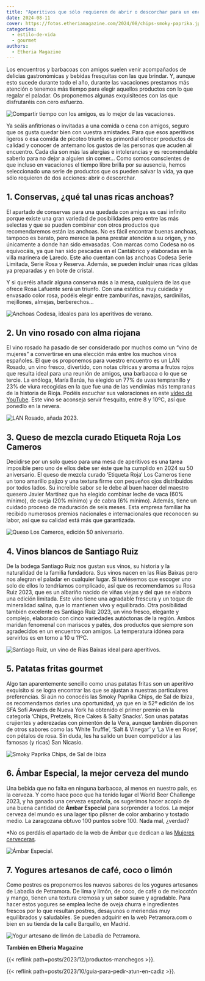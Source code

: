 ```yaml
---
title: "Aperitivos que sólo requieren de abrir o descorchar para un encuentro con amigos"
date: 2024-08-11
cover: https://fotos.etheriamagazine.com/2024/08/chips-smoky-paprika.jpg
categories: 
  - estilo-de-vida
  - gourmet
authors: 
  - Etheria Magazine
---
```


Los encuentros y barbacoas con amigos suelen venir acompañados de delicias gastronómicas 
y bebidas fresquitas con las que brindar. Y, aunque esto sucede durante todo el año, 
durante las vacaciones prestamos más atención o tenemos más tiempo para elegir aquellos 
productos con lo que regalar el paladar. Os proponemos algunas exquisiteces con las que 
disfrutaréis con cero esfuerzo. 

![Compartir tiempo con los amigos, es lo mejor de las vacaciones.](https://fotos.etheriamagazine.com/2024/08/aperitivos-verano-amigas.jpg "Compartir tiempo con los amigos, es lo mejor de las vacaciones.© Lee Myungseong")

Ya seáis anfitrionas o invitadas a una comida o cena con amigos, seguro que os gusta 
quedar bien con vuestra amistades. Para que esos aperitivos ligeros o esa comida de 
picoteo triunfe es primordial ofrecer productos de calidad y conocer de antemano los 
gustos de las personas que acuden al encuentro. Cada día son más las alergias e 
intolerancias y es recomendable saberlo para no dejar a alguien sin comer... Como somos 
conscientes de que incluso en vacaciones el tiempo libre brilla por su ausencia, hemos 
seleccionado una serie de productos que os pueden salvar la vida, ya que sólo requieren 
de dos acciones: abrir o descorchar. 

## 1\. Conservas, ¿qué tal unas ricas anchoas?

El apartado de conservas para una quedada con amigas es casi infinito porque existe una 
gran variedad de posibilidades pero entre las más selectas y que se pueden combinar con 
otros productos que recomendaremos están las anchoas. No es fácil encontrar buenas 
anchoas, tampoco es barato, pero merece la pena prestar atención a su origen, y no 
únicamente a donde han sido envasadas. Con marcas como Codesa no os equivocáis, ya que 
han sido pescadas en el Cantábrico y elaboradas en la villa marinera de Laredo. Este año 
cuentan con las anchoas Codesa Serie Limitada, Serie Rosa y Reserva. Además, se pueden 
incluir unas ricas gildas ya preparadas y en bote de cristal. 

Y si queréis añadir alguna conserva más a la mesa, cualquiera de las que ofrece Rosa 
Lafuente será un triunfo. Con una estética muy cuidada y envasado color rosa, podéis 
elegir entre zamburiñas, navajas, sardinillas, mejillones, almejas, berberechos... 

![Anchoas Codesa, ideales para los aperitivos de verano.](https://fotos.etheriamagazine.com/2024/08/anchoas-codesa-reserva.jpg "Anchoas Codesa, ideales para los aperitivos de verano.")

## 2\. Un vino rosado con alma riojana

El vino rosado ha pasado de ser considerado por muchos como un “vino de mujeres” a 
convertirse en una elección más entre los muchos vinos españoles. El que os proponemos 
para vuestro encuentro es un LAN Rosado, un vino fresco, divertido, con notas cítricas y 
aroma a frutos rojos que resulta ideal para una reunión de amigos, una barbacoa o lo que 
se tercie. La enóloga, María Barúa, ha elegido un 77% de uvas tempranillo y 23% de viura 
recogidas en la que fue una de las vendimias más tempranas de la historia de Rioja. 
Podéis escuchar sus valoraciones en este [vídeo de 
YouTube](https://youtu.be/2c-AhXl_wdw?si=PhllLhZQGmy0dWfg). Este vino se aconseja servir 
fresquito, entre 8 y 10ºC, así que ponedlo en la nevera. 

![LAN Rosado, añada 2023.](https://fotos.etheriamagazine.com/2024/08/LAN-ROSADO-2023.jpg "LAN Rosado, añada 2023.")

## 3\. Queso de mezcla curado Etiqueta Roja Los Cameros

Decidirse por un solo queso para una mesa de aperitivos es una tarea imposible pero uno 
de ellos debe ser éste que ha cumplido en 2024 su 50 aniversario. El queso de mezcla 
curado ‘Etiqueta Roja’ Los Cameros tiene un tono amarillo pajizo y una textura firme con 
pequeños ojos distribuidos por todos lados. Su increíble sabor se le debe al buen hacer 
del maestro quesero Javier Martínez que ha elegido combinar leche de vaca (60% mínimo), 
de oveja (20% mínimo) y de cabra (6% mínimo). Además, tiene un cuidado proceso de 
maduración de seis meses. Esta empresa familiar ha recibido numerosos premios nacionales 
e internacionales que reconocen su labor, así que su calidad está más que garantizada. 

![Queso Los Cameros, edición 50 aniversario.](https://fotos.etheriamagazine.com/2024/08/queso-los-cameros.jpg "Queso Los Cameros, edición 50 aniversario.")

## 4\. Vinos blancos de Santiago Ruiz

De la bodega Santiago Ruiz nos gustan sus vinos, su historia y la naturalidad de la 
familia fundadora. Sus vinos nacen en las Rías Baixas pero nos alegran el paladar en 
cualquier lugar. Si tuviésemos que escoger uno solo de ellos lo tendríamos complicado, 
así que os recomendamos su Rosa Ruiz 2023, que es un albariño nacido de viñas viejas y 
del que se elabora una edición limitada. Este vino tiene una agradable frescura y un 
toque de mineralidad salina, que lo mantienen vivo y equilibrado. Otra posibilidad 
también excelente es Santiago Ruiz 2023, un vino fresco, elegante y complejo, elaborado 
con cinco variedades autóctonas de la región. Ambos maridan fenomenal con mariscos y 
patés, dos productos que siempre son agradecidos en un encuentro con amigos. La 
temperatura idónea para servirlos es en torno a 10 u 11ºC. 

![Santiago Ruiz, un vino de Rías Baixas ideal para aperitivos.](https://fotos.etheriamagazine.com/2024/08/santiago-ruiz.jpg "Santiago Ruiz, un vino de Rías Baixas ideal para aperitivos.")

## 5\. Patatas fritas gourmet

Algo tan aparentemente sencillo como unas patatas fritas son un aperitivo exquisito si 
se logra encontrar las que se ajustan a nuestras particulares preferencias. Si aún no 
conocéis las Smoky Paprika Chips, de Sal de Ibiza, os recomendamos darles una 
oportunidad, ya que en la 52º edición de los SFA Sofi Awards de Nueva York ha obtenido 
el primer premio en la categoría ‘Chips, Pretzels, Rice Cakes & Salty Snacks’. Son unas 
patatas crujientes y aderezadas con pimentón de la Vera, aunque también disponen de 
otros sabores como las ‘White Truffle’, ‘Salt & Vinegar’ y ‘La Vie en Rose’, con pétalos 
de rosa. Sin duda, les ha salido un buen competidor a las famosas (y ricas) San Nicasio. 

![Smoky Paprika Chips, de Sal de Ibiza](https://fotos.etheriamagazine.com/2024/08/chips-smoky-paprika.jpg "Smoky Paprika Chips, de Sal de Ibiza.")

## 6\. Ámbar Especial, la mejor cerveza del mundo

Una bebida que no falta en ninguna barbacoa, al menos en nuestro país, es la cerveza. Y 
como hace poco que ha tenido lugar el World Beer Challenge 2023, y ha ganado una cerveza 
española, os sugerimos hacer acopio de una buena cantidad de **Ámbar Especial** para 
sorprender a todos. La mejor cerveza del mundo es una lager tipo pilsner de color 
ambarino y tostado medio. La zaragozana obtuvo 100 puntos sobre 100. Nada mal, ¿verdad? 

\*No os perdáis el apartado de la web de Ámbar que dedican a las [Mujeres 
cerveceras](https://ambar.com/noticias/mujeres-cerveceras/). 

![Ámbar Especial.](https://fotos.etheriamagazine.com/2024/08/ambar-especial.jpg "© Ámbar Especial.")

## 7\. Yogures artesanos de café, coco o limón

Como postres os proponemos los nuevos sabores de los yogures artesanos de Labadía de 
Petramora. De lima y limón, de coco, de café o de melocotón y mango, tienen una textura 
cremosa y un sabor suave y agradable. Para hacer estos yogures se emplea leche de oveja 
churra e ingredientes frescos por lo que resultan postres, desayunos o meriendas muy 
equilibrados y saludables. Se pueden adquirir en la web Petramora.com o bien en su 
tienda de la calle Barquillo, en Madrid. 

![Yogur artesano de limón de Labadía de Petramora.](https://fotos.etheriamagazine.com/2024/08/yogur-lima-limon.jpg "Yogur artesano de Labadía de Petramora.")

**También en Etheria Magazine** 

{{< reflink path=posts/2023/12/productos-manchegos >}}. 

{{< reflink path=posts/2023/10/guia-para-pedir-atun-en-cadiz >}}.
